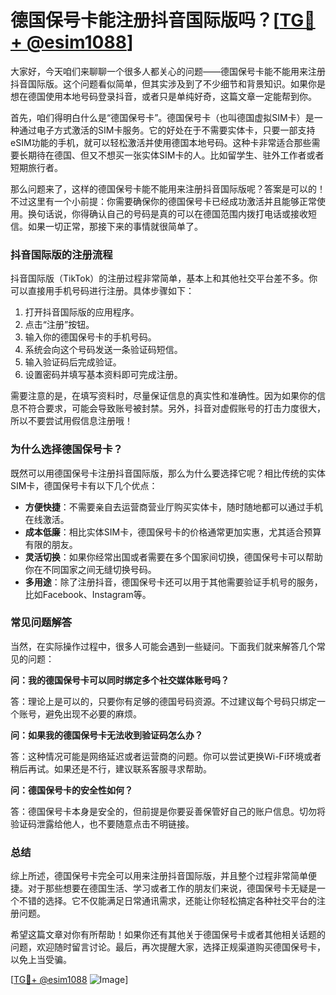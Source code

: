 # 德国保号卡能注册抖音国际版吗？[[TG💪+ @esim1088](https://t.me/s/esim1088)]

大家好，今天咱们来聊聊一个很多人都关心的问题——德国保号卡能不能用来注册抖音国际版。这个问题看似简单，但其实涉及到了不少细节和背景知识。如果你是想在德国使用本地号码登录抖音，或者只是单纯好奇，这篇文章一定能帮到你。

首先，咱们得明白什么是“德国保号卡”。德国保号卡（也叫德国虚拟SIM卡）是一种通过电子方式激活的SIM卡服务。它的好处在于不需要实体卡，只要一部支持eSIM功能的手机，就可以轻松激活并使用德国本地号码。这种卡非常适合那些需要长期待在德国、但又不想买一张实体SIM卡的人。比如留学生、驻外工作者或者短期旅行者。

那么问题来了，这样的德国保号卡能不能用来注册抖音国际版呢？答案是可以的！不过这里有一个小前提：你需要确保你的德国保号卡已经成功激活并且能够正常使用。换句话说，你得确认自己的号码是真的可以在德国范围内拨打电话或接收短信。如果一切正常，那接下来的事情就很简单了。

### 抖音国际版的注册流程

抖音国际版（TikTok）的注册过程非常简单，基本上和其他社交平台差不多。你可以直接用手机号码进行注册。具体步骤如下：

1. 打开抖音国际版的应用程序。
2. 点击“注册”按钮。
3. 输入你的德国保号卡的手机号码。
4. 系统会向这个号码发送一条验证码短信。
5. 输入验证码后完成验证。
6. 设置密码并填写基本资料即可完成注册。

需要注意的是，在填写资料时，尽量保证信息的真实性和准确性。因为如果你的信息不符合要求，可能会导致账号被封禁。另外，抖音对虚假账号的打击力度很大，所以不要尝试用假信息注册哦！

### 为什么选择德国保号卡？

既然可以用德国保号卡注册抖音国际版，那么为什么要选择它呢？相比传统的实体SIM卡，德国保号卡有以下几个优点：

- **方便快捷**：不需要亲自去运营商营业厅购买实体卡，随时随地都可以通过手机在线激活。
- **成本低廉**：相比实体SIM卡，德国保号卡的价格通常更加实惠，尤其适合预算有限的朋友。
- **灵活切换**：如果你经常出国或者需要在多个国家间切换，德国保号卡可以帮助你在不同国家之间无缝切换号码。
- **多用途**：除了注册抖音，德国保号卡还可以用于其他需要验证手机号的服务，比如Facebook、Instagram等。

### 常见问题解答

当然，在实际操作过程中，很多人可能会遇到一些疑问。下面我们就来解答几个常见的问题：

**问：我的德国保号卡可以同时绑定多个社交媒体账号吗？**

答：理论上是可以的，只要你有足够的德国号码资源。不过建议每个号码只绑定一个账号，避免出现不必要的麻烦。

**问：如果我的德国保号卡无法收到验证码怎么办？**

答：这种情况可能是网络延迟或者运营商的问题。你可以尝试更换Wi-Fi环境或者稍后再试。如果还是不行，建议联系客服寻求帮助。

**问：德国保号卡的安全性如何？**

答：德国保号卡本身是安全的，但前提是你要妥善保管好自己的账户信息。切勿将验证码泄露给他人，也不要随意点击不明链接。

### 总结

综上所述，德国保号卡完全可以用来注册抖音国际版，并且整个过程非常简单便捷。对于那些想要在德国生活、学习或者工作的朋友们来说，德国保号卡无疑是一个不错的选择。它不仅能满足日常通讯需求，还能让你轻松搞定各种社交平台的注册问题。

希望这篇文章对你有所帮助！如果你还有其他关于德国保号卡或者其他相关话题的问题，欢迎随时留言讨论。最后，再次提醒大家，选择正规渠道购买德国保号卡，以免上当受骗。

[[TG💪+ @esim1088](https://t.me/s/esim1088) ![Image](https://i.postimg.cc/4NQfJmqS/Snipaste-2025-05-13-00-14-12.png)]